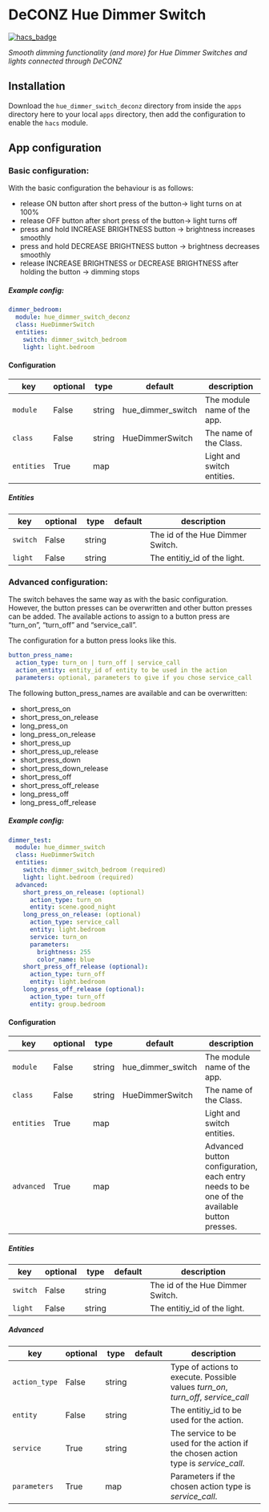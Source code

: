 # DeCONZ Hue Dimmer Switch

[![hacs_badge](https://img.shields.io/badge/HACS-Custom-orange.svg?style=for-the-badge)](https://github.com/custom-components/hacs)

_Smooth dimming functionality (and more) for Hue Dimmer Switches and lights connected through DeCONZ_

## Installation

Download the `hue_dimmer_switch_deconz` directory from inside the `apps` directory here to your local `apps` directory, then add the configuration to enable the `hacs` module.

## App configuration

### Basic configuration:
With the basic configuration the behaviour is as follows:

* release ON button after short press of the button-> light turns on at 100%
* release OFF button after short press of the button-> light turns off
* press and hold INCREASE BRIGHTNESS button -> brightness increases smoothly
* press and hold DECREASE BRIGHTNESS button -> brightness decreases smoothly
* release INCREASE BRIGHTNESS or DECREASE BRIGHTNESS after holding the button -> dimming stops

##### Example config:

```yaml
dimmer_bedroom:
  module: hue_dimmer_switch_deconz
  class: HueDimmerSwitch
  entities:
    switch: dimmer_switch_bedroom
    light: light.bedroom
```
#### Configuration
key | optional | type | default | description
-- | -- | -- | -- | --
`module` | False | string | hue_dimmer_switch | The module name of the app.
`class` | False | string | HueDimmerSwitch | The name of the Class.
`entities` | True | map | | Light and switch entities.

##### Entities
key | optional | type | default | description
-- | -- | -- | -- | --
`switch` | False | string | | The id of the Hue Dimmer Switch.
`light` | False | string | | The entitiy_id of the light.

### Advanced configuration:
The switch behaves the same way as with the basic configuration. However, the button presses can be overwritten and other button presses can be added. The available actions to assign to a button press are “turn_on”, “turn_off” and “service_call”.

The configuration for a button press looks like this.
```yaml
button_press_name:
  action_type: turn_on | turn_off | service_call
  action_entity: entity_id of entity to be used in the action
  parameters: optional, parameters to give if you chose service_call
```
The following button_press_names are available and can be overwritten:

* short_press_on
* short_press_on_release
* long_press_on
* long_press_on_release
* short_press_up
* short_press_up_release
* short_press_down
* short_press_down_release
* short_press_off
* short_press_off_release
* long_press_off
* long_press_off_release

##### Example config:

```yaml
dimmer_test:
  module: hue_dimmer_switch
  class: HueDimmerSwitch
  entities:
    switch: dimmer_switch_bedroom (required)
    light: light.bedroom (required)
  advanced:
    short_press_on_release: (optional)
      action_type: turn_on
      entity: scene.good_night
    long_press_on_release: (optional)
      action_type: service_call
      entity: light.bedroom
      service: turn_on
      parameters:
        brightness: 255
        color_name: blue
    short_press_off_release (optional):
      action_type: turn_off
      entity: light.bedroom
    long_press_off_release (optional):
      action_type: turn_off
      entity: group.bedroom
```

#### Configuration
key | optional | type | default | description
-- | -- | -- | -- | --
`module` | False | string | hue_dimmer_switch | The module name of the app.
`class` | False | string | HueDimmerSwitch | The name of the Class.
`entities` | True | map | | Light and switch entities.
`advanced` | True | map | | Advanced button configuration, each entry needs to be one of the available button presses.

##### Entities
key | optional | type | default | description
-- | -- | -- | -- | --
`switch` | False | string | | The id of the Hue Dimmer Switch.
`light` | False | string | | The entitiy_id of the light.

##### Advanced
key | optional | type | default | description
-- | -- | -- | -- | --
`action_type` | False | string | | Type of actions to execute. Possible values _turn_on_, _turn_off_, _service_call_
`entity` | False | string | | The entitiy_id to be used for the action.
`service` | True | string | | The service to be used for the action if the chosen action type is _service_call_.
`parameters` | True | map | | Parameters if the chosen action type is _service_call_.
